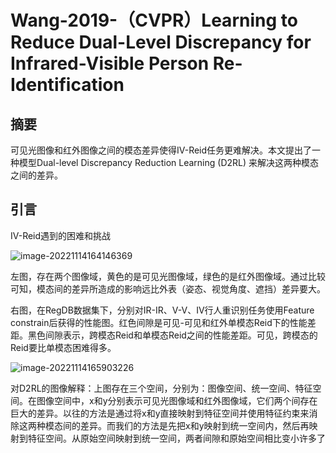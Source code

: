 # Wang-2019-（CVPR）Learning to Reduce Dual-Level Discrepancy for Infrared-Visible Person Re-Identification

## 摘要

可见光图像和红外图像之间的模态差异使得IV-Reid任务更难解决。本文提出了一种模型Dual-level Discrepancy Reduction Learning (D2RL) 来解决这两种模态之间的差异。



## 引言

IV-Reid遇到的困难和挑战

<img src="C:\Users\admin\AppData\Roaming\Typora\typora-user-images\image-20221114164146369.png" alt="image-20221114164146369"  />

左图，存在两个图像域，黄色的是可见光图像域，绿色的是红外图像域。通过比较可知，模态间的差异所造成的影响远比外表（姿态、视觉角度、遮挡）差异要大。

右图，在RegDB数据集下，分别对IR-IR、V-V、IV行人重识别任务使用Feature constrain后获得的性能图。红色间隙是可见-可见和红外单模态Reid下的性能差距。黑色间隙表示，跨模态Reid和单模态Reid之间的性能差距。可见，跨模态的Reid要比单模态困难得多。



<img src="C:\Users\admin\AppData\Roaming\Typora\typora-user-images\image-20221114165903226.png" alt="image-20221114165903226"  />

对D2RL的图像解释：上图存在三个空间，分别为：图像空间、统一空间、特征空间。在图像空间中，x和y分别表示可见光图像域和红外图像域，它们两个间存在巨大的差异。以往的方法是通过将x和y直接映射到特征空间并使用特征约束来消除这两种模态间的差异。而我们的方法是先把x和y映射到统一空间内，然后再映射到特征空间。从原始空间映射到统一空间，两者间隙和原始空间相比变小许多了